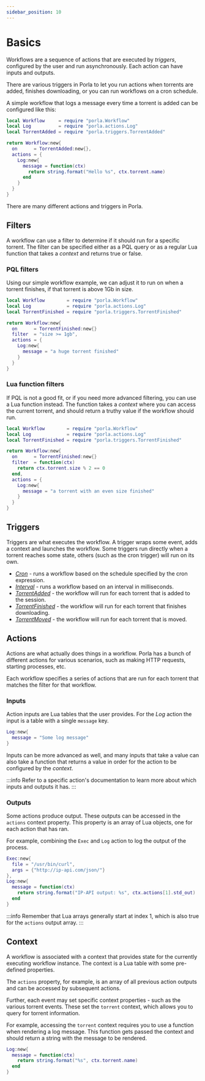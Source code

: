 ```yaml
---
sidebar_position: 10
---
```


# Basics

Workflows are a sequence of actions that are executed by _triggers_, configured
by the user and run asynchronously. Each action can have inputs and outputs.

There are various triggers in Porla to let you run actions when torrents are
added, finishes downloading, or you can run workflows on a cron schedule.

A simple workflow that logs a message every time a torrent is added can be
configured like this:

```lua title="workflows/simple-workflow.lua"
local Workflow     = require "porla.Workflow"
local Log          = require "porla.actions.Log"
local TorrentAdded = require "porla.triggers.TorrentAdded"

return Workflow:new{
  on      = TorrentAdded:new{},
  actions = {
    Log:new{
      message = function(ctx)
        return string.format("Hello %s", ctx.torrent.name)
      end
    }
  }
}
```

There are many different actions and triggers in Porla.

## Filters

A workflow can use a filter to determine if it should run for a specific
torrent. The filter can be specified either as a PQL query or as a regular Lua
function that takes a _context_ and returns true or false.


### PQL filters

Using our simple workflow example, we can adjust it to run on when a torrent
finishes, if that torrent is above 1Gb in size.

```lua title="workflows/pql-filter.lua"
local Workflow        = require "porla.Workflow"
local Log             = require "porla.actions.Log"
local TorrentFinished = require "porla.triggers.TorrentFinished"

return Workflow:new{
  on      = TorrentFinished:new{}
  filter  = "size >= 1gb",
  actions = {
    Log:new{
      message = "a huge torrent finished"
    }
  }
}
```

### Lua function filters

If PQL is not a good fit, or if you need more advanced filtering, you can use a
Lua function instead. The function takes a _context_ where you can access the
current torrent, and should return a truthy value if the workflow should run.

```lua title="workflows/function-filter.lua"
local Workflow        = require "porla.Workflow"
local Log             = require "porla.actions.Log"
local TorrentFinished = require "porla.triggers.TorrentFinished"

return Workflow:new{
  on      = TorrentFinished:new{}
  filter  = function(ctx)
    return ctx.torrent.size % 2 == 0
  end,
  actions = {
    Log:new{
      message = "a torrent with an even size finished"
    }
  }
}
```

## Triggers

Triggers are what executes the workflow. A trigger wraps some event, adds a
context and launches the workflow. Some triggers run directly when a torrent
reaches some state, others (such as the cron trigger) will run on its own.

 * [_Cron_](triggers/cron.md) - runs a workflow based on the schedule specified
   by the cron expression.
 * [_Interval_](triggers/interval.md) - runs a workflow based on an interval in
   milliseconds.
 * [_TorrentAdded_](triggers/torrent_added.md) - the workflow will run for each
   torrent that is added to the session.
 * [_TorrentFinished_](triggers/torrent_finished.md) - the workflow will run
   for each torrent that finishes downloading.
 * [_TorrentMoved_](triggers/torrent_moved.md.md) - the workflow will run for
   each torrent that is moved.

## Actions

Actions are what actually does things in a workflow. Porla has a bunch of
different actions for various scenarios, such as making HTTP requests, starting
processes, etc.

Each workflow specifies a series of actions that are run for each torrent that
matches the filter for that workflow.

### Inputs

Action inputs are Lua tables that the user provides. For the _Log_ action the
input is a table with a single `message` key.

```lua
Log:new{
  message = "Some log message"
}
```

Inputs can be more advanced as well, and many inputs that take a value can also
take a function that returns a value in order for the action to be configured
by the _context_.

:::info
Refer to a specific action's documentation to learn more about which inputs and
outputs it has.
:::

### Outputs

Some actions produce output. These outputs can be accessed in the `actions`
context property. This property is an array of Lua objects, one for each action
that has ran.

For example, combining the `Exec` and `Log` action to log the output of the
process.

```lua
Exec:new{
  file = "/usr/bin/curl",
  args = {"http://ip-api.com/json/"}
},
Log:new{
  message = function(ctx)
    return string.format("IP-API output: %s", ctx.actions[1].std_out)
  end
}
```

:::info
Remember that Lua arrays generally start at index 1, which is also true for
the `actions` output array.
:::


## Context

A workflow is associated with a context that provides state for the currently
executing workflow instance. The context is a Lua table with some pre-defined
properties.

The `actions` property, for example, is an array of all previous action outputs
and can be accessed by subsequent actions.

Further, each event may set specific context properties - such as the various
torrent events. These set the `torrent` context, which allows you to query for
torrent information.

For example, accessing the `torrent` context requires you to use a function
when rendering a log message. This function gets passed the context and should
return a string with the message to be rendered.

```lua
Log:new{
  message = function(ctx)
    return string.format("%s", ctx.torrent.name)
  end
}
```
